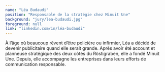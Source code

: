 ```yaml
---
name: "Léa Budaudi"
position: "Responsable de la stratégie chez Minuit Une"
background: "jury/lea-budaudi.jpg"
foreground: null
link: "linkedin.com/in/léa-budaudi"
---
```

À l’âge où beaucoup rêvent d’être policière ou infirmier, Léa a décidé de devenir publicitaire quand elle serait grande. Après avoir été account et planneuse stratégique des deux côtés du Röstigraben, elle a fondé Minuit Une. Depuis, elle accompagne les entreprises dans leurs efforts de communication responsable.